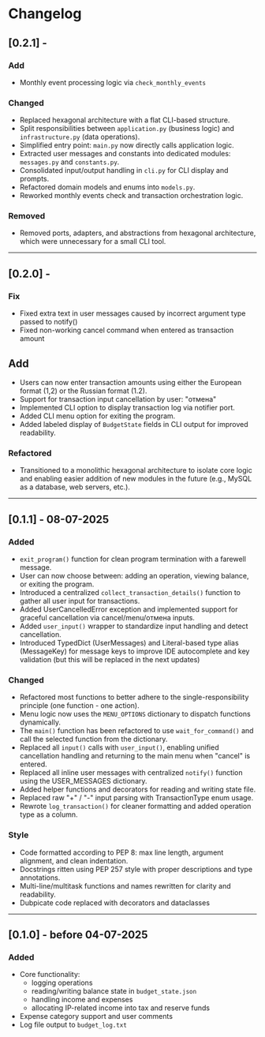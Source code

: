 # Changelog

## [0.2.1] -

### Add
- Monthly event processing logic via `check_monthly_events`

### Changed
- Replaced hexagonal architecture with a flat CLI-based structure.
- Split responsibilities between `application.py` (business logic) and `infrastructure.py` (data operations).
- Simplified entry point: `main.py` now directly calls application logic.
- Extracted user messages and constants into dedicated modules: `messages.py` and `constants.py`.
- Consolidated input/output handling in `cli.py` for CLI display and prompts.
- Refactored domain models and enums into `models.py`.
- Reworked monthly events check and transaction orchestration logic.

### Removed
- Removed ports, adapters, and abstractions from hexagonal architecture, which were unnecessary for a small CLI tool.

---

## [0.2.0] - 

### Fix
- Fixed extra text in user messages caused by incorrect argument type passed to notify()
- Fixed non-working cancel command when entered as transaction amount

## Add
- Users can now enter transaction amounts using either the European format (1,2) or the Russian format (1.2).
- Support for transaction input cancellation by user: "отмена"
- Implemented CLI option to display transaction log via notifier port.
- Added CLI menu option for exiting the program.
- Added labeled display of `BudgetState` fields in CLI output for improved readability.

### Refactored
- Transitioned to a monolithic hexagonal architecture to isolate core logic and enabling easier addition of new modules in the future (e.g., MySQL as a database, web servers, etc.).

---

## [0.1.1] - 08-07-2025

### Added
- `exit_program()` function for clean program termination with a farewell message.
- User can now choose between: adding an operation, viewing balance, or exiting the program.
- Introduced a centralized `collect_transaction_details()` function to gather all user input for transactions.
- Added UserCancelledError exception and implemented support for graceful cancellation via cancel/menu/отмена inputs.
- Added `user_input()` wrapper to standardize input handling and detect cancellation.
- Introduced TypedDict (UserMessages) and Literal-based type alias (MessageKey) for message keys to improve IDE autocomplete and key validation (but this will be replaced in the next updates)

### Changed
- Refactored most functions to better adhere to the single-responsibility principle (one function - one action).
- Menu logic now uses the `MENU_OPTIONS` dictionary to dispatch functions dynamically.
- The `main()` function has been refactored to use `wait_for_command()` and call the selected function from the dictionary.
- Replaced all `input()` calls with `user_input()`, enabling unified cancellation handling and returning to the main menu when "cancel" is entered.
- Replaced all inline user messages with centralized `notify()` function using the USER_MESSAGES dictionary.
- Added helper functions and decorators for reading and writing state file.
- Replaced raw "+" / "-" input parsing with TransactionType enum usage.
- Rewrote `log_transaction()` for cleaner formatting and added operation type as a column.

### Style
- Code formatted according to PEP 8: max line length, argument alignment, and clean indentation.
- Docstrings ritten using PEP 257 style with proper descriptions and type annotations.
- Multi-line/multitask functions and names rewritten for clarity and readability.
- Dubpicate code replaced with decorators and dataclasses


---

## [0.1.0] - before 04-07-2025

### Added
- Core functionality:
  - logging operations 
  - reading/writing balance state in `budget_state.json`
  - handling income and expenses
  - allocating IP-related income into tax and reserve funds
- Expense category support and user comments
- Log file output to `budget_log.txt`
